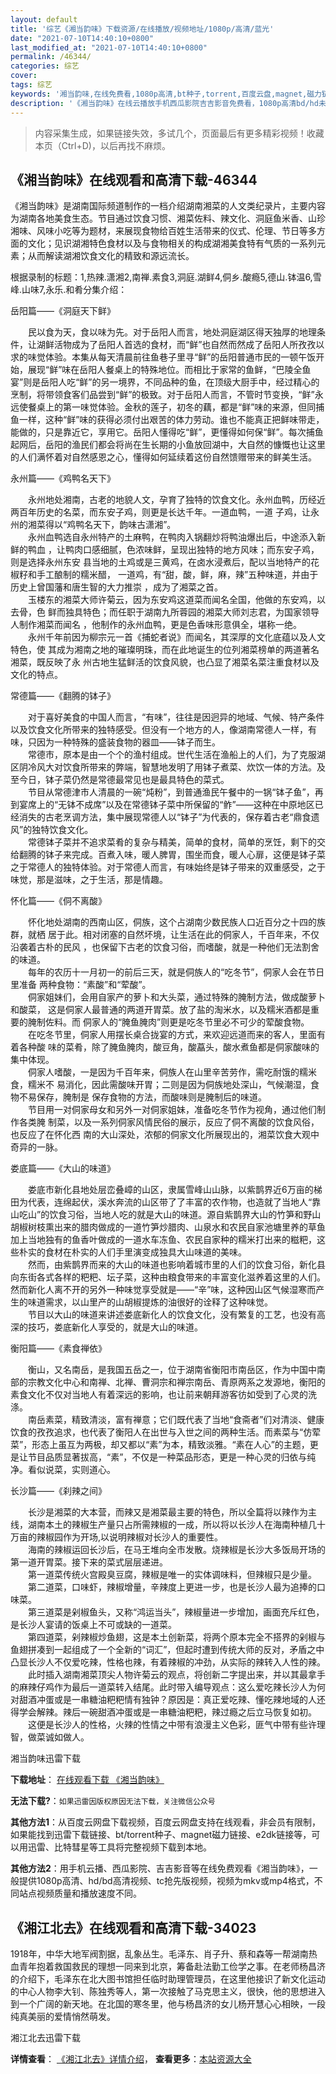 ```yaml
---
layout: default
title: '综艺《湘当韵味》下载资源/在线播放/视频地址/1080p/高清/蓝光'
date: "2021-07-10T14:40:10+0800"
last_modified_at: "2021-07-10T14:40:10+0800"
permalink: /46344/
categories: 综艺
cover:
tags: 综艺
keywords: '湘当韵味,在线免费看,1080p高清,bt种子,torrent,百度云盘,magnet,磁力链,迅雷下载资源'
description: '《湘当韵味》在线云播放手机西瓜影院吉吉影音免费看，1080p高清bd/hd未删减完整版和tc抢先枪版，mkv/mp4格式，附带bt/torrent种子、magnet/磁力链、百度云盘、网盘资源迅雷下载链接'
---
```


>内容采集生成，如果链接失效，多试几个，页面最后有更多精彩视频！收藏本页（Ctrl+D)，以后再找不麻烦。


## 《湘当韵味》在线观看和高清下载-46344

《湘当韵味》是湖南国际频道制作的一档介绍湖南湘菜的人文类纪录片，主要内容为湖南各地美食生态。节目通过饮食习惯、湘菜佐料、辣文化、洞庭鱼米香、山珍湘味、风味小吃等为题材，来展现食物给百姓生活带来的仪式、伦理、节日等多方面的文化；见识湖湘特色食材以及与食物相关的构成湖湘美食特有气质的一系列元素；从而解读湖湘饮食文化的精致和源远流长。</p>根据录制的标题：1,热辣.潇湘2,南禅.素食3,洞庭.湖鲜4,侗乡.酸瘾5,德山.钵温6,雪峰.山味7,永乐.和肴分集介绍：</p>岳阳篇&mdash;—《洞庭天下鲜》</p>　　民以食为天，食以味为先。对于岳阳人而言，地处洞庭湖区得天独厚的地理条件，让湖鲜活物成为了岳阳人首选的食材，而&ldquo;鲜&rdquo;也自然而然成了岳阳人所孜孜以求的味觉体验。本集从每天清晨前往鱼巷子里寻&ldquo;鲜&rdquo;的岳阳普通市民的一顿午饭开始，展现“鲜&rdquo;味在岳阳人餐桌上的特殊地位。而相比于家常的鱼鲜，“巴陵全鱼宴&rdquo;则是岳阳人吃“鲜&rdquo;的另一境界，不同品种的鱼，在顶级大厨手中，经过精心的烹制，将带领食客们品尝到&ldquo;鲜&rdquo;的极致。对于岳阳人而言，不管时节变换，“鲜&rdquo;永远使餐桌上的第一味觉体验。金秋的莲子，初冬的藕，都是“鲜&rdquo;味的来源，但同捕鱼一样，这种“鲜&rdquo;味的获得必须付出艰苦的体力劳动。谁也不能真正把鲜味带走，能做的，只是靠近它，享用它。岳阳人懂得吃&ldquo;鲜&rdquo;，更懂得如何保&ldquo;鲜&rdquo;。每次捕鱼起网后，岳阳的渔民们都会将尚在生长期的小鱼放回湖中，大自然的慷慨也让这里的人们满怀着对自然感恩之心，懂得如何延续着这份自然馈赠带来的鲜美生活。</p>永州篇&mdash;—《鸡鸭名天下》</p>　　永州地处湘南，古老的地貌人文，孕育了独特的饮食文化。永州血鸭，历经近两百年历史的名菜，而东安子鸡，则更是长达千年。一道血鸭，一道 子鸡，让永州的湘菜得以&ldquo;鸡鸭名天下，韵味古潇湘&rdquo;。<br />　　永州血鸭选自永州特产的土麻鸭，在鸭肉入锅翻炒将鸭油爆出后，中途添入新鲜的鸭血 ，让鸭肉口感细腻，色浓味鲜，呈现出独特的地方风味；而东安子鸡，则是选择永州东安 县当地的土鸡或是三黄鸡，在卤水浸煮后，配以当地特产的花椒籽和手工酿制的糯米醋， 一道鸡，有“甜，酸，鲜，麻，辣&rdquo;五种味道，并由于历史上曾国藩和唐生智的大力推崇 ，成为了湘菜之首。<br />　　玉楼东的湘菜大师许菊云，因为东安鸡这道菜而闻名全国，他做的东安鸡，以去骨，色 鲜而独具特色；而任职于湖南九所蓉园的湘菜大师刘志君，为国家领导人制作湘菜而闻名 ，他制作的永州血鸭，更是色香味形意俱全，堪称一绝。<br />　　永州千年前因为柳宗元一首《捕蛇者说》而闻名，其深厚的文化底蕴以及人文特色，使 其成为湘南之地的璀璨明珠，而在此地诞生的位列湘菜榜单的两道著名湘菜，既反映了永 州古地生猛鲜活的饮食风貌，也凸显了湘菜名菜注重食材以及文化的特点。</p>常德篇&mdash;—《翻腾的钵子》</p>　　对于喜好美食的中国人而言，&ldquo;有味”，往往是因迥异的地域、气候、特产条件以及饮食文化所带来的独特感受。但没有一个地方的人，像湖南常德人一样，有味，只因为一种特殊的盛装食物的器皿&mdash;—钵子而生。<br />　　常德市，原本是由一个个的渔村组成。世代生活在渔船上的人们，为了克服湖区阴冷风大对饮食所带来的弊端，智慧地发明了用钵子煮菜、炊饮一体的方法。及至今日，钵子菜仍然是常德最常见也是最具特色的菜式。<br />　　节目从常德津市人清晨的一碗&ldquo;炖粉”，到普通渔民午餐中的一锅&ldquo;钵子鱼&rdquo;，再到宴席上的&ldquo;无钵不成席&rdquo;以及在常德钵子菜中所保留的&ldquo;鲊&rdquo;——这种在中原地区已经消失的古老烹调方法，集中展现常德人以“钵子”为代表的，保存着古老&ldquo;鼎食遗风”的独特饮食文化。<br />　　常德钵子菜并不追求菜肴的复杂与精美，简单的食材，简单的烹饪，剩下的交给翻腾的钵子来完成。百煮入味，暖人脾胃，围坐而食，暖人心扉，这便是钵子菜之于常德人的独特体验。对于常德人而言，有味始终是钵子带来的双重感受，之于味觉，那是滋味，之于生活，那是情趣。</p>怀化篇——《侗不离酸》</p>　　怀化地处湖南的西南山区，侗族，这个占湖南少数民族人口近百分之十四的族群，就栖 居于此。相对闭塞的自然坏境，让生活在此的侗家人，千百年来，不仅沿袭着古朴的民风 ，也保留下古老的饮食习俗，而嗜酸，就是一种他们无法割舍的味道。<br />　　每年的农历十一月初一的前后三天，就是侗族人的“吃冬节&rdquo;，侗家人会在节日里准备 两种食物：&ldquo;素酸”和&ldquo;荤酸”。<br />　　侗家姐妹们，会用自家产的萝卜和大头菜，通过特殊的腌制方法，做成酸萝卜和酸菜， 这是侗家人最普通的两道开胃菜。放了盐的淘米水，以及糯米酒都是重要的腌制佐料。而 侗家人的“腌鱼腌肉”则更是吃冬节里必不可少的荤酸食物。<br />　　在吃冬节里，侗家人用摆长桌合拢宴的方式，来欢迎远道而来的客人，里面有着各种酸 味的菜肴，除了腌鱼腌肉，酸豆角，酸藠头，酸水煮鱼都是侗家酸味的集中体现。<br />　　侗家人嗜酸，一是因为千百年来，侗族人在山里辛苦劳作，需吃耐饿的糯米食，糯米不 易消化，因此需酸味开胃；二则是因为侗族地处深山，气候潮湿，食物不易保存，腌制是 保存食物的方法，而酸味则是腌制后的味道。<br />　　节目用一对侗家母女和另外一对侗家姐妹，准备吃冬节作为视角，通过他们制作各类腌 制菜，以及一系列侗家风情民俗的展示，反应了侗不离酸的饮食风俗，也反应了在怀化西 南的大山深处，浓郁的侗家文化所展现出的，湘菜饮食大观中奇异的一脉。</p>娄底篇&mdash;—《大山的味道》</p>　　娄底市新化县地处层峦叠嶂的山区，隶属雪峰山山脉，以紫鹊界近6万亩的梯田为代表，连绵起伏，溪水奔流的山区带了了丰富的农作物，也造就了当地人“靠山吃山”的饮食习俗，当地人吃的就是大山的味道。源自紫鹊界大山的竹笋和野山胡椒树枝熏出来的腊肉做成的一道竹笋炒腊肉、山泉水和农民自家池塘里养的草鱼加上当地独有的鱼香叶做成的一道水车冻鱼、农民自家种的糯米打出来的糍粑，这些朴实的食材在朴实的人们手里演变成独具大山味道的美味。<br />　　然而，由紫鹊界而来的大山的味道也影响着城市里的人们的饮食习俗，新化县向东街各式各样的粑粑、坛子菜，这种由粮食带来的丰富变化滋养着这里的人们。然而新化人离不开的另外一种味觉享受就是&mdash;—“辛&rdquo;味，这种因山区气候湿寒而产生的味道需求，以山里产的山胡椒提炼的油很好的诠释了这种味觉。<br />　　节目以大山的味道来讲述娄底新化人的饮食文化，没有繁复的工艺，也没有高深的技巧，娄底新化人享受的，就是大山的味道。</p>衡阳篇&mdash;—《素食禅依》</p>　　衡山，又名南岳，是我国五岳之一，位于湖南省衡阳市南岳区，作为中国中南部的宗教文化中心和南禅、北禅、曹洞宗和禅宗南岳、青原两系之发源地，衡阳的素食文化不仅对当地人有着深远的影响，也让前来朝拜游客彷如受到了心灵的洗涤。<br />　　南岳素菜，精致清淡，富有禅意；它们既代表了当地&ldquo;食斋者&rdquo;们对清淡、健康饮食的孜孜追求，也代表了衡阳人在出世与入世之间的两种生活。而素菜与“仿荤菜&rdquo;，形态上虽互为两极，却又都以“素&rdquo;为本，精致淡雅。&ldquo;素在人心”的主题，更是让节目品质显著拔高，“素&rdquo;，不仅是一种菜品形态，更是一种心灵的归依与纯净。看似说菜，实则道心。</p>长沙篇&mdash;—《刹辣之间》</p>　　长沙是湘菜的大本营，而辣又是湘菜最主要的特色，所以全篇将以辣作为主线，湖南本土的辣椒生产量只占所需辣椒的一成，所以将以长沙人在海南种植几十万亩的辣椒园作为开场,以说明辣椒对长沙人的重要性。<br />　　海南的辣椒运回长沙后，在马王堆向全市发散。烧辣椒是长沙大多饭局开场的第一道开胃菜。接下来的菜式层层递进。<br />　　第一道菜传统火宫殿臭豆腐，辣椒是唯一的实体调味料，但辣椒只是少量。<br />　　第二道菜，口味虾，辣椒增量，辛辣度上更进一步，也是长沙人最为追捧的口味菜。<br />　　第三道菜是剁椒鱼头，又称“鸿运当头”，辣椒量进一步增加，画面充斥红色，是长沙人宴请的饭桌上不可或缺的一道菜。<br />　　第四道菜，剁辣椒炒鱼翅，这是本土创新菜，将两个原本完全不搭界的剁椒与鱼翅拼凑到一起组成了一个全新的“词汇”，但起时遭到传统大师的反对，矛盾之中凸显长沙人不仅爱吃辣，性格也辣，有着辣椒的冲劲，从实际的辣转入人性的辣。<br />　　此时插入湖南湘菜顶尖人物许菊云的观点，将创新二字提出来，并以其最拿手的麻辣仔鸡作为最后一道菜转入结尾。此时带入编导观点：这么爱吃辣长沙人为何对甜酒冲蛋或是一串糖油粑粑情有独钟？原因是：真正爱吃辣、懂吃辣地域的人还得学会解辣。辣后一碗甜酒冲蛋或是一串糖油粑粑，辣过瘾之后立马恢复如初。<br />　　这便是长沙人的性格，火辣的性情之中带有浪漫主义色彩，匪气中带有些许理智，做菜诚如做人。</p>


湘当韵味迅雷下载

**下载地址**： [在线观看下载 《湘当韵味》](https://www.993dy.com//vod-detail-id-3499.html) 


**无法下载?**：`如果迅雷因版权原因无法下载，关注微信公众号 `

**其他方法1**：从百度云网盘下载视频，百度云网盘支持在线观看，非会员有限制，如果能找到迅雷下载链接、bt/torrent种子、magnet磁力链接、e2dk链接等，可以用迅雷、比特彗星等工具将完整视频下载到本地。

**其他方法2**：用手机云播、西瓜影院、吉吉影音等在线免费观看《湘当韵味》，一般提供1080p高清、hd/bd高清视频、tc抢先版视频，视频为mkv或mp4格式，不同站点视频质量和播放速度不同。


## 《湘江北去》在线观看和高清下载-34023

1918年，中华大地军阀割据，乱象丛生。毛泽东、肖子升、蔡和森等一帮湖南热血青年抱着救国救民的理想一同来到北京，筹备赴法勤工俭学之事。在老师杨昌济的介绍下，毛泽东在北大图书馆担任临时助理管理员，在这里他接识了新文化运动的中心人物李大钊、陈独秀等人，第一次接触了马克思主义，很快，他的思想进入到一个广阔的新天地。在北国的寒冬里，他与杨昌济的女儿杨开慧心心相映，一段纯真美丽的爱情悄然萌发。


湘江北去迅雷下载

**详情查看**： [《湘江北去》详情介绍](/movie/34023/)， **查看更多**：[本站资源大全](/movie/t/all/)

